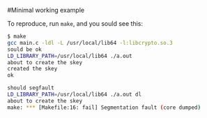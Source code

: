 #Minimal working example

To reproduce, run  `make`, and you sould see this: 

```bash
$ make
gcc main.c -ldl -L /usr/local/lib64 -l:libcrypto.so.3
sould be ok
LD_LIBRARY_PATH=/usr/local/lib64 ./a.out
about to create the skey
created the skey
ok

should segfault
LD_LIBRARY_PATH=/usr/local/lib64 ./a.out dl
about to create the skey
make: *** [Makefile:16: fail] Segmentation fault (core dumped)

```


